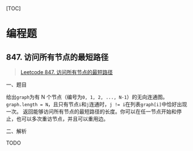 [TOC]



# 编程题

## 847. 访问所有节点的最短路径

> [Leetcode 847. 访问所有节点的最短路径](https://leetcode-cn.com/problems/shortest-path-visiting-all-nodes/ "Leetcode 847. 访问所有节点的最短路径")

一、题目

给出`graph`为有 N 个节点（编号为`0, 1, 2, ..., N-1`）的无向连通图。
`graph.length = N`，且只有节点`i`和`j`连通时，`j != i`在列表`graph[i]`中恰好出现一次。
返回能够访问所有节点的最短路径的长度。你可以在任一节点开始和停止，也可以多次重访节点，并且可以重用边。

二、解析

TODO
